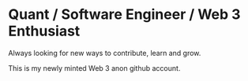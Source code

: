 # Quant / Software Engineer / Web 3 Enthusiast

Always looking for new ways to contribute, learn and grow.

This is my newly minted Web 3 anon github account. 
